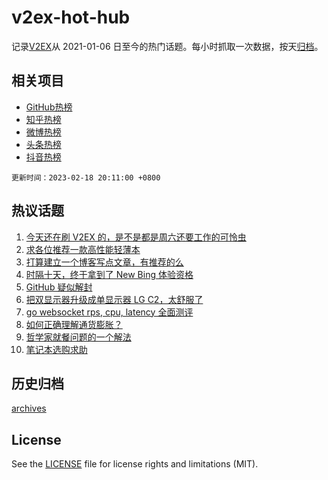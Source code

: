 # v2ex-hot-hub

 记录[V2EX](https://www.v2ex.com/)从 2021-01-06 日至今的热门话题。每小时抓取一次数据，按天[归档](archives)。
 
 ## 相关项目

- [GitHub热榜](https://github.com/snaildev/github-hot-hub)
- [知乎热榜](https://github.com/snaildev/zhihu-hot-hub)
- [微博热榜](https://github.com/snaildev/weibo-hot-hub)
- [头条热榜](https://github.com/snaildev/toutiao-hot-hub)
- [抖音热榜](https://github.com/snaildev/douyin-hot-hub)


 `更新时间：2023-02-18 20:11:00 +0800`

## 热议话题

1. [今天还在刷 V2EX 的，是不是都是周六还要工作的可怜虫](https://www.v2ex.com/t/917154)
1. [求各位推荐一款高性能轻薄本](https://www.v2ex.com/t/917060)
1. [打算建立一个博客写点文章，有推荐的么](https://www.v2ex.com/t/917124)
1. [时隔十天，终于拿到了 New Bing 体验资格](https://www.v2ex.com/t/917107)
1. [GitHub 疑似解封](https://www.v2ex.com/t/917108)
1. [把双显示器升级成单显示器 LG C2，太舒服了](https://www.v2ex.com/t/917110)
1. [go websocket rps, cpu, latency 全面测评](https://www.v2ex.com/t/917122)
1. [如何正确理解通货膨胀？](https://www.v2ex.com/t/917150)
1. [哲学家就餐问题的一个解法](https://www.v2ex.com/t/917039)
1. [笔记本选购求助](https://www.v2ex.com/t/917128)

## 历史归档

[archives](archives)

## License

See the [LICENSE](LICENSE) file for license rights and limitations (MIT).
